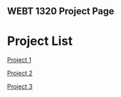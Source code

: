 ## WEBT 1320 Project Page

<h1>Project List</h1>

<a href="project1/index.html" target="_blank">Project 1</a>

<a href="project2/index.html" target="_blank">Project 2</a>

<a href="lab3/index.html" target="_blank">Project 3</a>